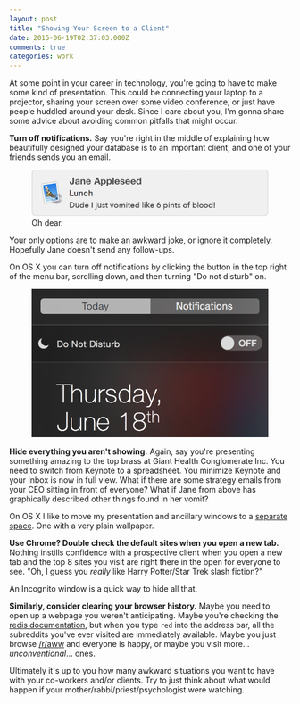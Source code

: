```yaml
---
layout: post
title: "Showing Your Screen to a Client"
date: 2015-06-19T02:37:03.000Z
comments: true
categories: work
---
```


At some point in your career in technology, you're going to have to make some kind of presentation. This could be connecting your laptop to a projector, sharing your screen over some video conference, or just have people huddled around your desk. Since I care about you, I'm gonna share some advice about avoiding common pitfalls that might occur.

**Turn off notifications.** Say you're right in the middle of explaining how beautifully designed your database is to an important client, and one of your friends sends you an email.

<figure class="center">
    <img alt="oh dear" src="./vomit.png" />
    <figcaption>Oh dear.</figcaption>
</figure>

Your only options are to make an awkward joke, or ignore it completely. Hopefully Jane doesn't send any follow-ups.

On OS X you can turn off notifications by clicking the button in the top right of the menu bar, scrolling down, and then turning "Do not disturb" on.

<figure class="center">
    <img alt="do not disturb" src="./donotdisturb.png">
</figure>

**Hide everything you aren't showing.** Again, say you're presenting something amazing to the top brass at Giant Health Conglomerate Inc. You need to switch from Keynote to a spreadsheet. You minimize Keynote and your Inbox is now in full view. What if there are some strategy emails from your CEO sitting in front of everyone? What if Jane from above has graphically described other things found in her vomit?

On OS X I like to move my presentation and ancillary windows to a [separate space](https://support.apple.com/kb/PH18757?locale=en_US). One with a very plain wallpaper.

**Use Chrome? Double check the default sites when you open a new tab.** Nothing instills confidence with a prospective client when you open a new tab and the top 8 sites you visit are right there in the open for everyone to see. "Oh, I guess you *really* like Harry Potter/Star Trek slash fiction?"

An Incognito window is a quick way to hide all that.

**Similarly, consider clearing your browser history.** Maybe you need to open up a webpage you weren't anticipating. Maybe you're checking the [redis documentation](http://redis.io/documentation), but when you type `red` into the address bar, all the subreddits you've ever visited are immediately available. Maybe you just browse [/r/aww](http://www.reddit.com/r/aww) and everyone is happy, or maybe you visit more... *unconventional*... ones.

Ultimately it's up to you how many awkward situations you want to have with your co-workers and/or clients. Try to just think about what would happen if your mother/rabbi/priest/psychologist were watching.